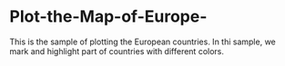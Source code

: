 # Plot-the-Map-of-Europe-
This is the sample of plotting the European countries.
In thi sample, we mark and highlight part of countries with different colors.
